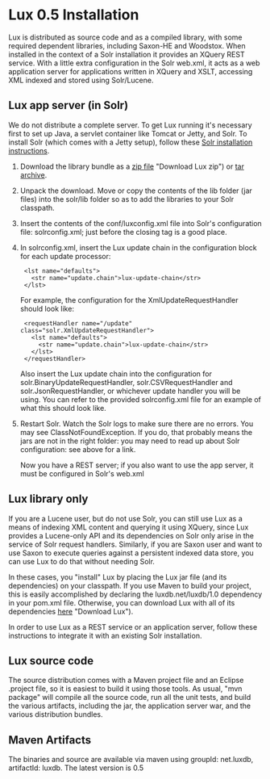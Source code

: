 # Lux 0.5 Installation #

Lux is distributed as source code and as a compiled library, with some
required dependent libraries, including Saxon-HE and Woodstox.  When
installed in the context of a Solr installation it provides an XQuery REST
service.  With a little extra configuration in the Solr web.xml, it acts as
a web application server for applications written in XQuery and XSLT,
accessing XML indexed and stored using Solr/Lucene.

## Lux app server (in Solr) ##

We do not distribute a complete server.  To get Lux running it's necessary
first to set up Java, a servlet container like Tomcat or Jetty, and
Solr. To install Solr (which comes with a Jetty setup), follow these [Solr
installation instructions](http://wiki.apache.org/solr/SolrInstall "Solr
Installation").

1. Download the library bundle as a [zip
   file](http://luxdb.net/download/lux-0.5.zip) "Download Lux zip") or [tar
   archive](http://luxdb.net/download/lux-0.5.tar.gz "Download Lux tar").

2. Unpack the download. Move or copy the contents of the lib folder (jar
   files) into the solr/lib folder so as to add the libraries to your Solr
   classpath.

3. Insert the contents of the conf/luxconfig.xml file into Solr's
   configuration file: solrconfig.xml; just before the closing <config> tag
   is a good place.

4. In solrconfig.xml, insert the Lux update chain in the configuration block for each update processor:

        <lst name="defaults">
          <str name="update.chain">lux-update-chain</str>
        </lst>

     For example, the configuration for the XmlUpdateRequestHandler should
     look like:

        <requestHandler name="/update" class="solr.XmlUpdateRequestHandler">
          <lst name="defaults">
            <str name="update.chain">lux-update-chain</str>
          </lst>                  
        </requestHandler>

     Also insert the Lux update chain into the configuration for
     solr.BinaryUpdateRequestHandler, solr.CSVRequestHandler and
     solr.JsonRequestHandler, or whichever update handler you will be
     using.  You can refer to the provided solrconfig.xml file for an
     example of what this should look like.

5. Restart Solr.  Watch the Solr logs to make sure there are no errors.
   You may see ClassNotFoundException.  If you do, that probably means the
   jars are not in the right folder: you may need to read up about Solr
   configuration: see above for a link.

   Now you have a REST server; if you also want to use the app server, it must
   be configured in Solr's web.xml

## Lux library only ##

If you are a Lucene user, but do not use Solr, you can still use Lux as a
means of indexing XML content and querying it using XQuery, since Lux
provides a Lucene-only API and its dependencies on Solr only arise in the
service of Solr request handlers.  Similarly, if you are Saxon user and
want to use Saxon to execute queries against a persistent indexed data
store, you can use Lux to do that without needing Solr.

In these cases, you "install" Lux by placing the Lux jar file (and its
dependencies) on your classpath.  If you use Maven to build your project,
this is easily accomplished by declaring the luxdb.net/luxdb/1.0 dependency
in your pom.xml file.  Otherwise, you can download Lux with all of its
dependencies [here](http://luxdb.net/download/) "Download Lux").

In order to use Lux as a REST service or an application server, follow
these instructions to integrate it with an existing Solr installation.


## Lux source code ##

The source distribution comes with a Maven project file and an Eclipse
.project file, so it is easiest to build it using those tools.  As usual,
"mvn package" will compile all the source code, run all the unit tests, and
build the various artifacts, including the jar, the application server war,
and the various distribution bundles.

## Maven Artifacts ##

The binaries and source are available via maven using groupId: net.luxdb,
artifactId: luxdb.  The latest version is 0.5